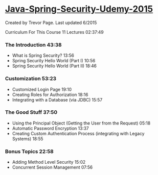 # <a href = "https://www.udemy.com/how-to-use-spring-security-to-secure-your-java-applications/">Java-Spring-Security-Udemy-2015</a>
Created by Trevor Page. Last updated 6/2015

Curriculum For This Course  11 Lectures 02:37:49

### The Introduction 43:38
* What is Spring Security? 13:56
* Spring Security Hello World (Part I) 10:56
* Spring Security Hello World (Part II) 18:46

### Customization 53:23
* Customized Login Page 19:10
* Creating Roles for Authorization 18:16
* Integrating with a Database (via JDBC) 15:57

### The Good Stuff 37:50
* Using the Principal Object (Getting the User from the Request) 05:18
* Automatic Password Encryption 13:37
* Creating Custom Authentication Process (integrating with Legacy Systems) 18:55

### Bonus Topics 22:58
* Adding Method Level Security 15:02
* Concurrent Session Management 07:56
